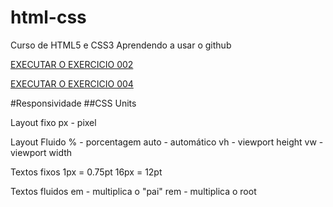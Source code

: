 # html-css
 Curso de HTML5 e CSS3
 Aprendendo a usar o github

 <a href="https://arianebeltrao.github.io/html-css/exercicios/EX 002 - WHILE TRUE/index.html">EXECUTAR O EXERCICIO 002</a>

 <a href="https://arianebeltrao.github.io/html-css/exercicios/EX 004 - LIVE ALEX/index.html">EXECUTAR O EXERCICIO 004</a>

#Responsividade
##CSS Units

Layout fixo 
px - pixel 

Layout Fluido
% - porcentagem
auto - automático
vh - viewport height
vw - viewport width

Textos fixos
1px = 0.75pt
16px = 12pt 

Textos fluidos
em - multiplica o "pai"
rem - multiplica o root